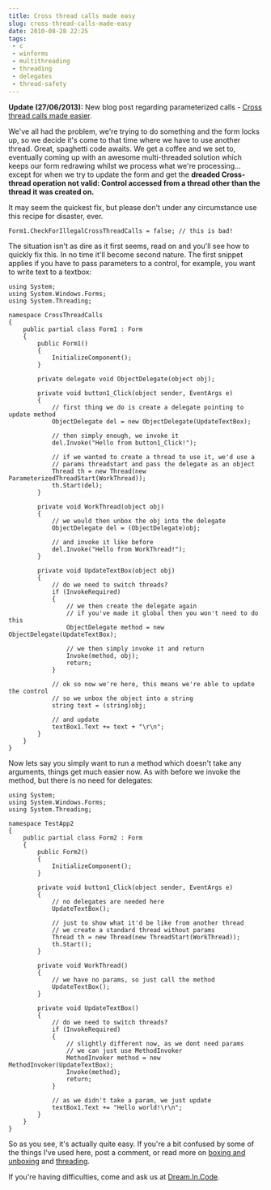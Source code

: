 ---title: Cross thread calls made easyslug: cross-thread-calls-made-easydate: 2010-08-28 22:25tags:  - c - winforms - multithreading - threading - delegates - thread-safety---**Update (27/06/2013):** New blog post regarding parameterized calls - [Cross thread calls made easier](http://www.adamkdean.co.uk/blog/read/69/cross-thread-calls-made-easier).

We've all had the problem, we're trying to do something and the form locks up, so we decide it's come to that time where we have to use another thread. Great, spaghetti code awaits. We get a coffee and we set to, eventually coming up with an awesome multi-threaded solution which keeps our form redrawing whilst we process what we're processing... except for when we try to update the form and get the **dreaded Cross-thread operation not valid: Control accessed from a thread other than the thread it was created on.**

It may seem the quickest fix, but please don't under any circumstance use this recipe for disaster, ever.

    Form1.CheckForIllegalCrossThreadCalls = false; // this is bad!

The situation isn't as dire as it first seems, read on and you'll see how to quickly fix this. In no time it'll become second nature. The first snippet applies if you have to pass parameters to a control, for example, you want to write text to a textbox:

    using System;
    using System.Windows.Forms;
    using System.Threading;
     
    namespace CrossThreadCalls
    {
        public partial class Form1 : Form
        {
            public Form1()
            {
                InitializeComponent();
            }
     
            private delegate void ObjectDelegate(object obj);        
     
            private void button1_Click(object sender, EventArgs e)
            {
                // first thing we do is create a delegate pointing to update method
                ObjectDelegate del = new ObjectDelegate(UpdateTextBox);
     
                // then simply enough, we invoke it
                del.Invoke("Hello from button1_Click!");
     
                // if we wanted to create a thread to use it, we'd use a
                // params threadstart and pass the delegate as an object
                Thread th = new Thread(new ParameterizedThreadStart(WorkThread));
                th.Start(del);
            }
     
            private void WorkThread(object obj)
            {
                // we would then unbox the obj into the delegate
                ObjectDelegate del = (ObjectDelegate)obj;
     
                // and invoke it like before
                del.Invoke("Hello from WorkThread!");
            }
     
            private void UpdateTextBox(object obj)
            {
                // do we need to switch threads?
                if (InvokeRequired)
                {
                    // we then create the delegate again
                    // if you've made it global then you won't need to do this
                    ObjectDelegate method = new ObjectDelegate(UpdateTextBox);
     
                    // we then simply invoke it and return
                    Invoke(method, obj);
                    return;
                }
     
                // ok so now we're here, this means we're able to update the control
                // so we unbox the object into a string
                string text = (string)obj;
     
                // and update
                textBox1.Text += text + "\r\n";
            }
        }
    }

Now lets say you simply want to run a method which doesn't take any arguments, things get much easier now. As with before we invoke the method, but there is no need for delegates:

    using System;
    using System.Windows.Forms;
    using System.Threading;
     
    namespace TestApp2
    {
        public partial class Form2 : Form
        {
            public Form2()
            {
                InitializeComponent();
            }  
     
            private void button1_Click(object sender, EventArgs e)
            {
                // no delegates are needed here
                UpdateTextBox();
     
                // just to show what it'd be like from another thread
                // we create a standard thread without params
                Thread th = new Thread(new ThreadStart(WorkThread));
                th.Start();
            }
     
            private void WorkThread()
            {
                // we have no params, so just call the method
                UpdateTextBox();
            }
     
            private void UpdateTextBox()
            {
                // do we need to switch threads?
                if (InvokeRequired)
                {
                    // slightly different now, as we dont need params
                    // we can just use MethodInvoker
                    MethodInvoker method = new MethodInvoker(UpdateTextBox);
                    Invoke(method);
                    return;
                }
     
                // as we didn't take a param, we just update
                textBox1.Text += "Hello world!\r\n";
            }
        }
    }

So as you see, it's actually quite easy. If you're a bit confused by some of the things I've used here, post a comment, or read more on [boxing and unboxing](http://www.google.co.uk/#hl=en&q=csharp+boxing+unboxing) and [threading](http://www.google.co.uk/#hl=en&q=csharp+threading).

If you're having difficulties, come and ask us at [Dream.In.Code](http://www.dreamincode.net/forums/forum/84-c%23/).